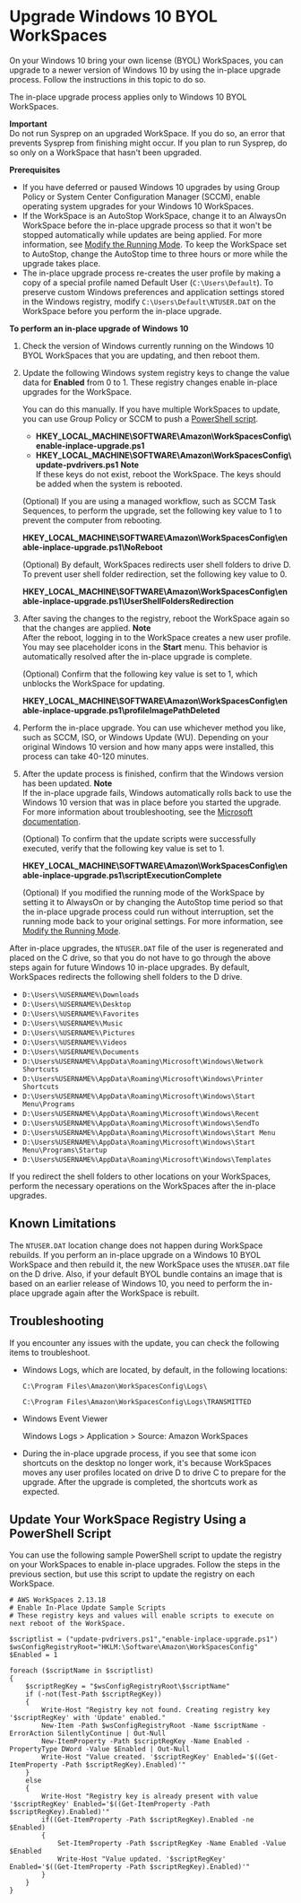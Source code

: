 # Upgrade Windows 10 BYOL WorkSpaces<a name="upgrade-windows-10-byol-workspaces"></a>

On your Windows 10 bring your own license \(BYOL\) WorkSpaces, you can upgrade to a newer version of Windows 10 by using the in\-place upgrade process\. Follow the instructions in this topic to do so\.

The in\-place upgrade process applies only to Windows 10 BYOL WorkSpaces\.

**Important**  
Do not run Sysprep on an upgraded WorkSpace\. If you do so, an error that prevents Sysprep from finishing might occur\. If you plan to run Sysprep, do so only on a WorkSpace that hasn't been upgraded\.

**Prerequisites**
+ If you have deferred or paused Windows 10 upgrades by using Group Policy or System Center Configuration Manager \(SCCM\), enable operating system upgrades for your Windows 10 WorkSpaces\.
+ If the WorkSpace is an AutoStop WorkSpace, change it to an AlwaysOn WorkSpace before the in\-place upgrade process so that it won't be stopped automatically while updates are being applied\. For more information, see [Modify the Running Mode](running-mode.md#modify-running-mode)\. To keep the WorkSpace set to AutoStop, change the AutoStop time to three hours or more while the upgrade takes place\.
+ The in\-place upgrade process re\-creates the user profile by making a copy of a special profile named Default User \(`C:\Users\Default`\)\. To preserve custom Windows preferences and application settings stored in the Windows registry, modify `C:\Users\Default\NTUSER.DAT` on the WorkSpace before you perform the in\-place upgrade\.

**To perform an in\-place upgrade of Windows 10**

1. Check the version of Windows currently running on the Windows 10 BYOL WorkSpaces that you are updating, and then reboot them\.

1. Update the following Windows system registry keys to change the value data for **Enabled** from 0 to 1\. These registry changes enable in\-place upgrades for the WorkSpace\.

    You can do this manually\. If you have multiple WorkSpaces to update, you can use Group Policy or SCCM to push a [PowerShell script](#update-windows-10-byol-script)\.
   + **HKEY\_LOCAL\_MACHINE\\SOFTWARE\\Amazon\\WorkSpacesConfig\\enable\-inplace\-upgrade\.ps1**
   + **HKEY\_LOCAL\_MACHINE\\SOFTWARE\\Amazon\\WorkSpacesConfig\\update\-pvdrivers\.ps1**
**Note**  
If these keys do not exist, reboot the WorkSpace\. The keys should be added when the system is rebooted\.

   \(Optional\) If you are using a managed workflow, such as SCCM Task Sequences, to perform the upgrade, set the following key value to 1 to prevent the computer from rebooting\.

   **HKEY\_LOCAL\_MACHINE\\SOFTWARE\\Amazon\\WorkSpacesConfig\\enable\-inplace\-upgrade\.ps1\\NoReboot**

   \(Optional\) By default, WorkSpaces redirects user shell folders to drive D\. To prevent user shell folder redirection, set the following key value to 0\.

   **HKEY\_LOCAL\_MACHINE\\SOFTWARE\\Amazon\\WorkSpacesConfig\\enable\-inplace\-upgrade\.ps1\\UserShellFoldersRedirection**

1. After saving the changes to the registry, reboot the WorkSpace again so that the changes are applied\.
**Note**  
After the reboot, logging in to the WorkSpace creates a new user profile\. You may see placeholder icons in the **Start** menu\. This behavior is automatically resolved after the in\-place upgrade is complete\.

   \(Optional\) Confirm that the following key value is set to 1, which unblocks the WorkSpace for updating\.

   **HKEY\_LOCAL\_MACHINE\\SOFTWARE\\Amazon\\WorkSpacesConfig\\enable\-inplace\-upgrade\.ps1\\profileImagePathDeleted**

1. Perform the in\-place upgrade\. You can use whichever method you like, such as SCCM, ISO, or Windows Update \(WU\)\. Depending on your original Windows 10 version and how many apps were installed, this process can take 40\-120 minutes\.

1. After the update process is finished, confirm that the Windows version has been updated\.
**Note**  
If the in\-place upgrade fails, Windows automatically rolls back to use the Windows 10 version that was in place before you started the upgrade\. For more information about troubleshooting, see the [Microsoft documentation](https://docs.microsoft.com/en-us/windows/deployment/upgrade/resolve-windows-10-upgrade-errors)\.

   \(Optional\) To confirm that the update scripts were successfully executed, verify that the following key value is set to 1\.

   **HKEY\_LOCAL\_MACHINE\\SOFTWARE\\Amazon\\WorkSpacesConfig\\enable\-inplace\-upgrade\.ps1\\scriptExecutionComplete**

   \(Optional\) If you modified the running mode of the WorkSpace by setting it to AlwaysOn or by changing the AutoStop time period so that the in\-place upgrade process could run without interruption, set the running mode back to your original settings\. For more information, see [Modify the Running Mode](running-mode.md#modify-running-mode)\.

After in\-place upgrades, the `NTUSER.DAT` file of the user is regenerated and placed on the C drive, so that you do not have to go through the above steps again for future Windows 10 in\-place upgrades\. By default, WorkSpaces redirects the following shell folders to the D drive\.
+ `D:\Users\%USERNAME%\Downloads`
+ `D:\Users\%USERNAME%\Desktop`
+ `D:\Users\%USERNAME%\Favorites`
+ `D:\Users\%USERNAME%\Music`
+ `D:\Users\%USERNAME%\Pictures`
+ `D:\Users\%USERNAME%\Videos`
+ `D:\Users\%USERNAME%\Documents`
+ `D:\Users%USERNAME%\AppData\Roaming\Microsoft\Windows\Network Shortcuts`
+ `D:\Users%USERNAME%\AppData\Roaming\Microsoft\Windows\Printer Shortcuts`
+ `D:\Users%USERNAME%\AppData\Roaming\Microsoft\Windows\Start Menu\Programs`
+ `D:\Users%USERNAME%\AppData\Roaming\Microsoft\Windows\Recent`
+ `D:\Users%USERNAME%\AppData\Roaming\Microsoft\Windows\SendTo`
+ `D:\Users%USERNAME%\AppData\Roaming\Microsoft\Windows\Start Menu`
+ `D:\Users%USERNAME%\AppData\Roaming\Microsoft\Windows\Start Menu\Programs\Startup`
+ `D:\Users%USERNAME%\AppData\Roaming\Microsoft\Windows\Templates`

If you redirect the shell folders to other locations on your WorkSpaces, perform the necessary operations on the WorkSpaces after the in\-place upgrades\.

## Known Limitations<a name="byol-known-limitations"></a>

The `NTUSER.DAT` location change does not happen during WorkSpace rebuilds\. If you perform an in\-place upgrade on a Windows 10 BYOL WorkSpace and then rebuild it, the new WorkSpace uses the `NTUSER.DAT` file on the D drive\. Also, if your default BYOL bundle contains an image that is based on an earlier release of Windows 10, you need to perform the in\-place upgrade again after the WorkSpace is rebuilt\.

## Troubleshooting<a name="byol-troubleshooting"></a>

If you encounter any issues with the update, you can check the following items to troubleshoot\.
+ Windows Logs, which are located, by default, in the following locations:

  `C:\Program Files\Amazon\WorkSpacesConfig\Logs\`

  `C:\Program Files\Amazon\WorkSpacesConfig\Logs\TRANSMITTED`
+ Windows Event Viewer

  Windows Logs > Application > Source: Amazon WorkSpaces
+ During the in\-place upgrade process, if you see that some icon shortcuts on the desktop no longer work, it's because WorkSpaces moves any user profiles located on drive D to drive C to prepare for the upgrade\. After the upgrade is completed, the shortcuts work as expected\.

## Update Your WorkSpace Registry Using a PowerShell Script<a name="update-windows-10-byol-script"></a>

You can use the following sample PowerShell script to update the registry on your WorkSpaces to enable in\-place upgrades\. Follow the steps in the previous section, but use this script to update the registry on each WorkSpace\.

```
# AWS WorkSpaces 2.13.18
# Enable In-Place Update Sample Scripts
# These registry keys and values will enable scripts to execute on next reboot of the WorkSpace.
 
$scriptlist = ("update-pvdrivers.ps1","enable-inplace-upgrade.ps1")
$wsConfigRegistryRoot="HKLM:\Software\Amazon\WorkSpacesConfig"
$Enabled = 1
 
foreach ($scriptName in $scriptlist)
{
    $scriptRegKey = "$wsConfigRegistryRoot\$scriptName"
    if (-not(Test-Path $scriptRegKey))
    {
        Write-Host "Registry key not found. Creating registry key '$scriptRegKey' with 'Update' enabled."        
        New-Item -Path $wsConfigRegistryRoot -Name $scriptName -ErrorAction SilentlyContinue | Out-Null
        New-ItemProperty -Path $scriptRegKey -Name Enabled -PropertyType DWord -Value $Enabled | Out-Null
        Write-Host "Value created. '$scriptRegKey' Enabled='$((Get-ItemProperty -Path $scriptRegKey).Enabled)'"
    }
    else
    {
        Write-Host "Registry key is already present with value '$scriptRegKey' Enabled='$((Get-ItemProperty -Path $scriptRegKey).Enabled)'"
        if((Get-ItemProperty -Path $scriptRegKey).Enabled -ne $Enabled)
        {
            Set-ItemProperty -Path $scriptRegKey -Name Enabled -Value $Enabled
            Write-Host "Value updated. '$scriptRegKey' Enabled='$((Get-ItemProperty -Path $scriptRegKey).Enabled)'"
        }
    }
}
```